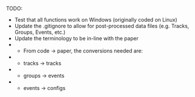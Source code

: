 TODO:
- Test that all functions work on Windows (originally coded on Linux)
- Update the .gitignore to allow for post-processed data files (e.g. Tracks, Groups, Events, etc.)
- Update the terminology to be in-line with the paper
- - From code -> paper, the conversions needed are:
- - tracks -> tracks
- - groups -> events
- - events -> configs
